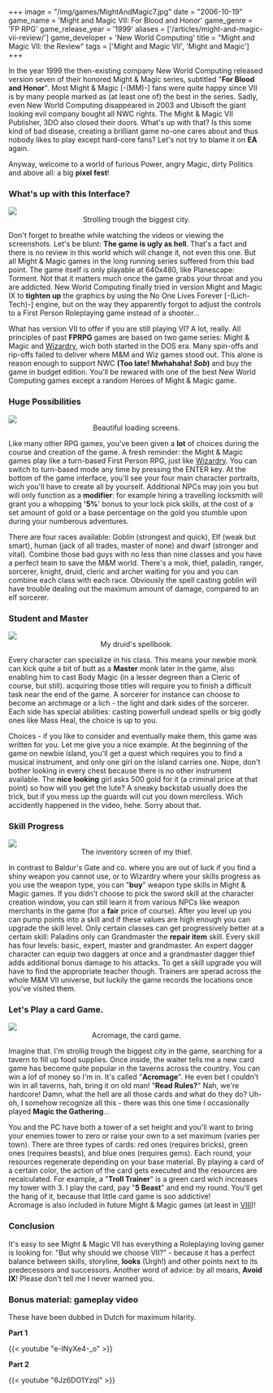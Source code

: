 +++
image = "/img/games/MightAndMagic7.jpg"
date = "2006-10-19"
game_name = 'Might and Magic VII: For Blood and Honor'
game_genre = 'FP RPG'
game_release_year = '1999'
aliases = ['/articles/might-and-magic-vii-review/']
game_developer = 'New World Computing'
title = "Might and Magic VII: the Review"
tags = ['Might and Magic VII', 'Might and Magic']
+++

In the year 1999 the then-existing company New World Computing released version seven of their honored Might & Magic series, subtitled "**For Blood and Honor**". Most Might & Magic [-(MM)-] fans were quite happy since VII is by many people marked as (at least one of) the best in the series. Sadly, even New World Computing disappeared in 2003 and Ubisoft the giant looking evil company bought all NWC rights. The Might & Magic VII Publisher, 3DO also closed their doors. What's up with that? Is this some kind of bad disease, creating a brilliant game no-one cares about and thus nobody likes to play except hard-core fans? Let's not try to blame it on **EA** again. 

Anyway, welcome to a world of furious Power, angry Magic, dirty Politics and above all: a big **pixel fest**!

### What's up with this Interface?

<img src="/img/games/MightAndMagic7/screens/05_wanderaround.jpg"/>
<center>Strolling trough the biggest city.</center>

Don't forget to breathe while watching the videos or viewing the screenshots. Let's be blunt: **The game is ugly as hell**. That's a fact and there is no review in this world which will change it, not even this one. But all Might & Magic games in the long running series suffered from this bad point. The game itself is only playable at 640x480, like Planescape: Torment. Not that it matters much once the game grabs your throat and you are addicted. New World Computing finally tried in version Might and Magic IX to **tighten up** the graphics by using the No One Lives Forever [-(Lich-Tech)-] engine, but on the way they apparently forgot to adjust the controls to a First Person Roleplaying game instead of a shooter...

What has version VII to offer if you are still playing VI? A lot, really. All principles of past **FPRPG** games are based on two game series: Might & Magic and [Wizardry](/tags/wizardry8), wich both started in the DOS era. Many spin-offs and rip-offs failed to deliver where M&M and Wiz games stood out. This alone is reason enough to support NWC **(Too late! Mwhahaha! *Sob*)** and buy the game in budget edition. You'll be rewared with one of the best New World Computing games except a random Heroes of Might & Magic game. 

### Huge Possibilities

<img src="/img/games/MightAndMagic7/screens/04_loading.jpg"/>
<center>Beautiful loading screens.</center>

Like many other RPG games, you've been given a **lot** of choices during the course ànd creation of the game. A fresh reminder: the Might & Magic games play like a turn-based First Person RPG, just like [Wizardry](/tags/wizardry8). You can switch to turn-based mode any time by pressing the ENTER key. At the bottom of the game interface, you'll see your four main character portraits, wich you'll have to create all by yourself. Additional NPCs may join you but will only function as a **modifier**: for example hiring a travelling locksmith will grant you a whopping **'5%**' bonus to your lock pick skills, at the cost of a set amount of gold or a base percentage on the gold you stumble upon during your numberous adventures. 

There are four races available: Goblin (strongest and quick), Elf (weak but smart), human (jack of all trades, master of none) and dwarf (stronger and vital). Combine those bad guys with no less than nine classes and you have a perfect team to save the M&M world. There's a mok, thief, paladin, ranger, sorcerer, knight, druid, cleric and archer waiting for you and you can combine each class with each race. Obviously the spell casting goblin will have trouble dealing out the maximum amount of damage, compared to an elf sorcerer. 

### Student and Master

<img src="/img/games/MightAndMagic7/screens/09_spellbook.jpg"/>
<center>My druid's spellbook.</center>

Every character can specialize in his class. This means your newbie monk can kick quite a bit of butt as a **Master** monk later in the game, also enabling him to cast Body Magic (in a lesser degreen than a Cleric of course, but still). acquiring those titles will require you to finish a difficult task near the end of the game. A sorcerer for instance can choose to become an archmage or a lich - the light and dark sides of the sorcerer. Each side has special abilities: casting powerfull undead spells or big godly ones like Mass Heal, the choice is up to you. 

Choices - if you like to consider and eventually make them, this game was written for you. Let me give you a nice example. At the beginning of the game on newbie island, you'll get a quest which requires you to find a musical instrument, and only one girl on the island carries one. Nope, don't bother looking in every chest because there is no other instrument available. The **nice looking** girl asks 500 gold for it (a criminal price at that point) so how will you get the lute? A sneaky backstab usually does the trick, but if you mess up the guards will cut you down merciless. Wich accidently happened in the video, hehe. Sorry about that. 

### Skill Progress

<img src="/img/games/MightAndMagic7/screens/13_inventory.jpg"/>
<center>The inventory screen of my thief.</center>

In contrast to Baldur's Gate and co. where you are out of luck if you find a shiny weapon you cannot use, or to Wizardry where your skills progress as you use the weapon type, you can "**buy**" weapon type skills in Might & Magic games. If you didn't choose to pick the sword skill at the character creation window, you can still learn it from various NPCs like weapon merchants in the game (for a **fair** price of course). After you level up you can pump points into a skill and if these values are high enough you can upgrade the skill level. Only certain classes can get progressively better at a certain skill: Paladins only can Grandmaster the **repair item** skill. Every skill has four levels: basic, expert, master and grandmaster. An expert dagger character can equip two daggers at once and a grandmaster dagger thief adds additional bonus damage to his attacks. To get a skill upgrade you will have to find the appropriate teacher though. Trainers are sperad across the whole M&M VII universe, but luckily the game records the locations once you've visited them. 

### Let's Play a card Game.

<img src="/img/games/MightAndMagic7/screens/16_acromage.jpg"/>
<center>Acromage, the card game.</center>

Imagine that. I'm strollig trough the biggest city in the game, searching for a tavern to fill up food supplies. Once inside, the waiter tells me a new card game has become quite popular in the taverns across the country. You can win a lof of money so I'm in. It's called "**Acromage**". He even bet I couldn't win in all taverns, hah, bring it on old man! "**Read Rules?**" Nah, we're hardcore! Damn, what the hell are all those cards and what do they do? Uh-oh, I somehow recognize all this - there was this one time I occasionally played **Magic the Gathering**...

You and the PC have both a tower of a set height and you'll want to bring your enemies tower to zero or raise your own to a set maximum (varies per town). There are three types of cards: red ones (requires bricks), green ones (requires beasts), and blue ones (requires gems). Each round, your resources regenerate depending on your base material. By playing a card of a certain color, the action of the card gets executed and the resources are recalculated. For example, a "**Troll Trainer**" is a green card wich increases my tower with 3. I play the card, pay "**5 Beast**" and end my round. You'll get the hang of it, because that little card game is soo addictive!<br/>
Acromage is also included in future Might & Magic games (at least in [VIII](/tags/might-and-magic-viii))!

### Conclusion

It's easy to see Might & Magic VII has everything a Roleplaying loving gamer is looking for. "But why should we choose VII?" - because it has a perfect balance between skills, storyline, **looks** (Urgh!) and other points next to its predecessors and successors. Another word of advice: by all means, **Avoid IX**! Please don't tell me I never warned you. 


### Bonus material: gameplay video

These have been dubbed in Dutch for maximum hilarity.

**Part 1**

{{< youtube "e-INyXe4-_o" >}}

**Part 2**

{{< youtube "6Jz6DO1YzqI" >}}

